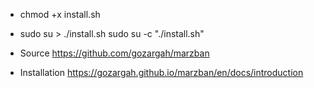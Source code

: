 
- chmod +x install.sh
- sudo su > ./install.sh <OR> sudo su -c "./install.sh"


- Source
  https://github.com/gozargah/marzban
  
- Installation
  https://gozargah.github.io/marzban/en/docs/introduction
